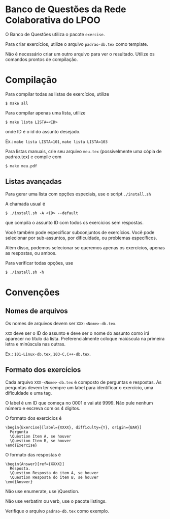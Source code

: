 # Banco de Questões da Rede Colaborativa do LPOO

O Banco de Questões utiliza o pacote `exercise`.

Para criar exercícios, utilize o arquivo `padrao-db.tex` como template.

Não é necessário criar um outro arquivo para ver o resultado. Utilize
os comandos prontos de compilação.

# Compilação

Para compilar todas as listas de exercícios, utilize

    $ make all

Para compilar apenas uma lista, utilize

    $ make lista LISTA=<ID>

onde ID  é o id do assunto desejado.

Ex.: `make lista LISTA=101`, `make lista LISTA=103`

Para listas manuais, crie seu arquivo `meu.tex` (possivelmente uma
cópia de padrao.tex) e compile com

    $ make meu.pdf

## Listas avançadas

Para gerar uma lista com opções especiais, use o script `./install.sh`

A chamada usual é 

    $ ./install.sh -A <ID> --default

que compila o assunto ID com todos os exercícios sem respostas.

Você também pode especificar subconjuntos de exercícios. Você pode
selecionar por sub-assuntos, por dificuldade, ou problemas específicos.

Além disso, podemos selecionar se queremos apenas os exercícios,
apenas as respostas, ou ambos.

Para verificar todas opções, use

    $ ./install.sh -h

# Convenções

## Nomes de arquivos

Os nomes de arquivos devem ser `XXX-<Nome>-db.tex`. 

`XXX` deve ser o ID do assunto
e <Nome> deve ser o nome do assunto como irá aparecer no título da lista.
Preferencialmente coloque maiúscula na primeira letra e minúscula nas outras.

Ex.: `101-Linux-db.tex`, `103-C,C++-db.tex`.

## Formato dos exercícios

Cada arquivo `XXX-<Nome>-db.tex` é composto de perguntas e respostas.
As perguntas devem ter sempre um label para identificar o exercício,
uma dificuldade e uma tag.

O label é um ID que começa no 0001 e vai até 9999. Não pule nenhum número
e escreva com os 4 dígitos.

O formato dos exercícios é

    \begin{Exercise}[label={XXXX}, difficulty={Y}, origin={BAR}]
      Pergunta
      \Question Item A, se houver
      \Question Item B, se houver
    \end{Exercise}

O formato das respostas é

    \begin{Answer}[ref={XXXX}]
      Resposta.
      \Question Resposta do item A, se houver
      \Question Resposta do item B, se houver
    \end{Answer}

Não use enumerate, use \\Question.

Não use verbatim ou verb, use o pacote listings.

Verifique o arquivo `padrao-db.tex` como exemplo.
